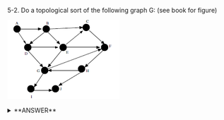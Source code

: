 ﻿5-2. Do a topological sort of the following graph G: 
(see book for figure)

![alt text](../../Ch05_Pictures/5_AQ_02_01.PNG "Figure_01")


<details>
<summary>**ANSWER**</summary>
  <p>

  [Answer Here](../../Ch05_Answers/AnswersToQuestions/AQ_02_TopologicalSort_01.cs)

  Summary

  A topological sort is where For every directed edge uv from vertex u to vertex v, u comes before v in the ordering.

  - TopSort can be done with a DFS algorithm where the last child that is found with no more children will be the first item in a stack and then recurses adding to the stack the last node which has not yet been visited till there are no more nodes to add. 
    - Create a TopSort with a stack for the result and a hash set for visited nodes.
	- For each node in the graph
	  - If the node has not been visited then call the TopSortUtil (the recursive method)
	    - First step of the recursive method is to add the current node in the visited list
		- For each child in the adjacent list of the current node
		  - If the child has not been visited recurse the TopSortUtil passing in the child
		- Insert the node into the stack (not the child - this should be outside the foreach loop)

  </p>
</details>
